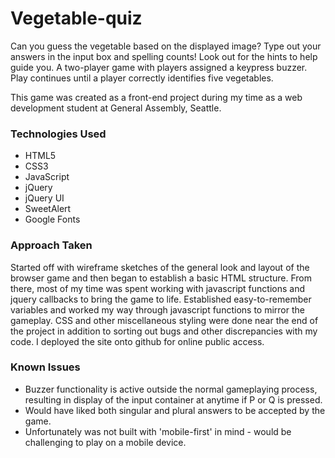 # Vegetable-quiz

Can you guess the vegetable based on the displayed image? Type out your answers in the input box and spelling counts! Look out for the hints to help guide you.
A two-player game with players assigned a keypress buzzer. Play continues until a player correctly identifies five vegetables.

This game was created as a front-end project during my time as a web development student at General Assembly, Seattle.

### Technologies Used

* HTML5
* CSS3
* JavaScript
* jQuery
* jQuery UI
* SweetAlert
* Google Fonts

### Approach Taken

Started off with wireframe sketches of the general look and layout of the browser game and then began to establish a basic HTML structure. 
From there, most of my time was spent working with javascript functions and jquery callbacks to bring the game to life.
Established easy-to-remember variables and worked my way through javascript functions to mirror the gameplay. CSS and other miscellaneous 
styling were done near the end of the project in addition to sorting out bugs and other discrepancies with my code. 
I deployed the site onto github for online public access.

### Known Issues

* Buzzer functionality is active outside the normal gameplaying process, resulting in display of the input container at anytime if P or Q is pressed.
* Would have liked both singular and plural answers to be accepted by the game.
* Unfortunately was not built with 'mobile-first' in mind - would be challenging to play on a mobile device.

